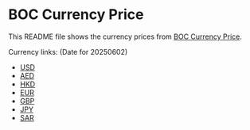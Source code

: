 # BOC Currency Price

This README file shows the currency prices from [BOC Currency Price](https://www.boc.cn/sourcedb/whpj/).

Currency links: (Date for 20250602)

- [USD](https://bocurrencyprice.techina.science/BOC_CURRENCY_PRICE/USD/20250602.json)
- [AED](https://bocurrencyprice.techina.science/BOC_CURRENCY_PRICE/AED/20250602.json)
- [HKD](https://bocurrencyprice.techina.science/BOC_CURRENCY_PRICE/HKD/20250602.json)
- [EUR](https://bocurrencyprice.techina.science/BOC_CURRENCY_PRICE/EUR/20250602.json)
- [GBP](https://bocurrencyprice.techina.science/BOC_CURRENCY_PRICE/GBP/20250602.json)
- [JPY](https://bocurrencyprice.techina.science/BOC_CURRENCY_PRICE/JPY/20250602.json)
- [SAR](https://bocurrencyprice.techina.science/BOC_CURRENCY_PRICE/SAR/20250602.json)
